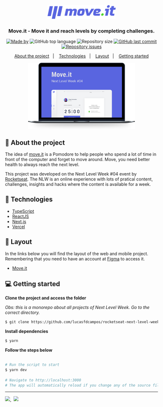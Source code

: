 <h1 align="center">
  <img src="moveit-next/public/logo-full.svg" alt="Logo" height="45">
</h1>

<h3 align="center">
  Move.it - Move it and reach levels by completing challenges.
</h3>

<p align="center">
  <a href="https://www.linkedin.com/in/lucasfdcampos/"><img alt="Made by" src="https://img.shields.io/badge/made%20by-Lucas%20Campos-%235965E0"></a>
  <img alt="GitHub top language" src="https://img.shields.io/github/languages/top/lucasfdcampos/rocketseat-next-level-week?color=%235965E0">
  <img alt="Repository size" src="https://img.shields.io/github/repo-size/lucasfdcampos/rocketseat-next-level-week?color=%235965E0">
  <a href="https://github.com/lucasfdcampos/ecoleta/commits/master"><img alt="GitHub last commit" src="https://img.shields.io/github/last-commit/lucasfdcampos/rocketseat-next-level-week?color=%235965E0"></a>
  <a href="https://github.com/lucasfdcampos/ecoleta/issues"><img alt="Repository issues" src="https://img.shields.io/github/issues/lucasfdcampos/rocketseat-next-level-week?color=%235965E0"></a>
</p>

<p align="center">
  <a href="#-about-the-project">About the project</a>&nbsp;&nbsp;&nbsp;|&nbsp;&nbsp;&nbsp;
  <a href="#-technologies">Technologies</a>&nbsp;&nbsp;&nbsp;|&nbsp;&nbsp;&nbsp;
  <a href="#-layout">Layout</a>&nbsp;&nbsp;&nbsp;|&nbsp;&nbsp;&nbsp;
  <a href="#-getting-started">Getting started</a>
</p>
<p align="center">
  <img alt="Layout" src="moveit-next/public/moveit-mockup.svg" style="max-width:70%;" />
</p>

## 🤸 About the project

The idea of ​​[move.it](https://www.figma.com/file/o8faqlTRiFqyB68bJePzUO/Move.it-1.0) is a Pomodore to help people who spend a lot of time in front of the computer and forget to move around. Move, you need better health to always reach the next level.

This project was developed on the Next Level Week #04 event by [Rocketseat](https://rocketseat.com.br/). The NLW is an online experience with lots of pratical content, challenges, insights and hacks where the content is available for a week.

## 🚀 Technologies

- [TypeScript](https://www.typescriptlang.org/)
- [ReactJS](https://reactjs.org/)
- [Next.js](https://nextjs.org/)
- [Vercel](https://vercel.com/)

## 🔖 Layout

In the links below you will find the layout of the web and mobile project. Remembering that you need to have an account at [Figma](http://figma.com/) to access it.

- [Move.it](https://www.figma.com/file/o8faqlTRiFqyB68bJePzUO/Move.it-1.0)

## 💻 Getting started

**Clone the project and access the folder**

_Obs: this is a monorepo about all projects of Next Level Week. Go to the correct directory._

```bash
$ git clone https://github.com/lucasfdcampos/rocketseat-next-level-week.git && cd Next-Level-Week04 && cd moveit-next
```

**Install dependencies**

```bash
$ yarn
```

**Follow the steps below**

```bash

# Run the script to start
$ yarn dev

# Navigate to http://localhost:3000
# The app will automatically reload if you change any of the source files.
```

---

<a href="https://github.com/lucasfdcampos">
    <img src="https://img.shields.io/badge/-Lucas%20Campos-000000?style=for-the-badge&logo=GitHub&logoColor=#000000" />
</a>
&nbsp
<a href="https://linkedin.com/in/lucasfdcampos">
  <img src="https://img.shields.io/badge/linkedin-0077B5.svg?style=for-the-badge&logo=linkedin&logoColor=white">
</a>
